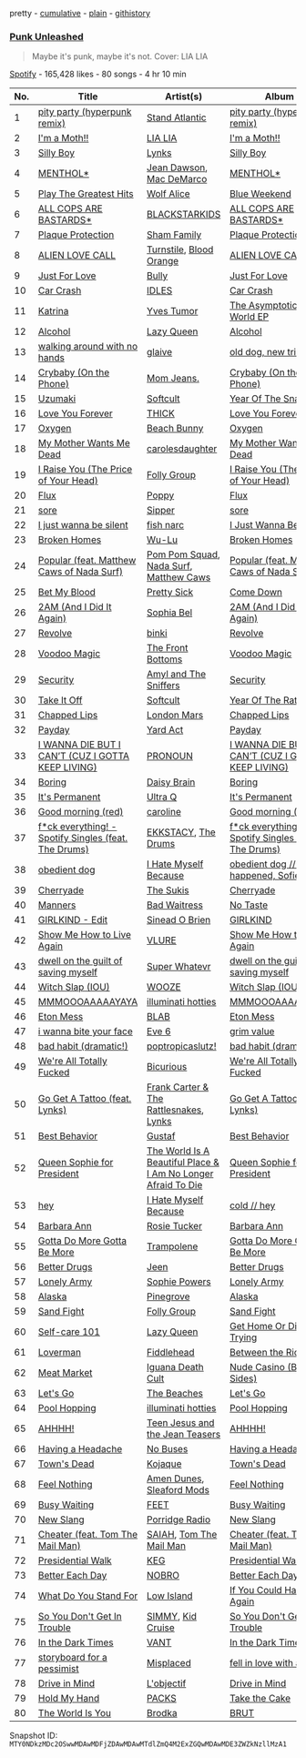 pretty - [cumulative](/playlists/cumulative/37i9dQZF1DXdJa941ExayM.md) - [plain](/playlists/plain/37i9dQZF1DXdJa941ExayM) - [githistory](https://github.githistory.xyz/mackorone/spotify-playlist-archive/blob/main/playlists/plain/37i9dQZF1DXdJa941ExayM)

### [Punk Unleashed](https://open.spotify.com/playlist/37i9dQZF1DXdJa941ExayM)

> Maybe it's punk, maybe it's not\. Cover: LIA LIA

[Spotify](https://open.spotify.com/user/spotify) - 165,428 likes - 80 songs - 4 hr 10 min

| No. | Title | Artist(s) | Album | Length |
|---|---|---|---|---|
| 1 | [pity party \(hyperpunk remix\)](https://open.spotify.com/track/3pgNhkkVzEBp3oWjGiHHWL) | [Stand Atlantic](https://open.spotify.com/artist/1W2Fv4YUnjC8hx2qQd6fGh) | [pity party \(hyperpunk remix\)](https://open.spotify.com/album/58nU4gbZoCTv8Cn0xpKqiF) | 2:36 |
| 2 | [I'm a Moth!!](https://open.spotify.com/track/4ZapAR5XjoPEtsDHUG6cad) | [LIA LIA](https://open.spotify.com/artist/2ZrAyY9nzikL0YAMgN4OUR) | [I'm a Moth!!](https://open.spotify.com/album/1P6WH7pf30l0VSKHm0894a) | 2:06 |
| 3 | [Silly Boy](https://open.spotify.com/track/1IWDJT71pjQgy9h3P8UwtG) | [Lynks](https://open.spotify.com/artist/44tV2d4RDeMsS2sLOdcXHD) | [Silly Boy](https://open.spotify.com/album/48X1aV5CY95zpcnHiE6WGf) | 3:18 |
| 4 | [MENTHOL\*](https://open.spotify.com/track/2nMTBUdxkdCZWo7n3upy1e) | [Jean Dawson](https://open.spotify.com/artist/7vNNmjV14SKQzlQAEg0BXP), [Mac DeMarco](https://open.spotify.com/artist/3Sz7ZnJQBIHsXLUSo0OQtM) | [MENTHOL\*](https://open.spotify.com/album/1KTVkY7i6Ry8QMtPTBzYOf) | 3:07 |
| 5 | [Play The Greatest Hits](https://open.spotify.com/track/671gFjeiyqUEIgXfLKj956) | [Wolf Alice](https://open.spotify.com/artist/3btzEQD6sugImIHPMRgkwV) | [Blue Weekend](https://open.spotify.com/album/1zt521PK0lam6J79DNMIJi) | 2:27 |
| 6 | [ALL COPS ARE BASTARDS\*](https://open.spotify.com/track/6Bike9oqxqToe0XPwtVIhD) | [BLACKSTARKIDS](https://open.spotify.com/artist/7but14WsfXJkF8hm07xx6E) | [ALL COPS ARE BASTARDS\*](https://open.spotify.com/album/22GzbmGV3Uw6honxKUDSYr) | 3:04 |
| 7 | [Plaque Protection](https://open.spotify.com/track/2in7DmrPjFsFkkFwZpJd58) | [Sham Family](https://open.spotify.com/artist/35pfnH3vn7DIc0hGC6JdcW) | [Plaque Protection](https://open.spotify.com/album/12gbNMI9j5JVXchpOAfT8s) | 2:47 |
| 8 | [ALIEN LOVE CALL](https://open.spotify.com/track/3qSIZ6BhlD8s1A8Hnnr3b8) | [Turnstile](https://open.spotify.com/artist/2qnpHrOzdmOo1S4ox3j17x), [Blood Orange](https://open.spotify.com/artist/6LEeAFiJF8OuPx747e1wxR) | [ALIEN LOVE CALL](https://open.spotify.com/album/2nERlBSy1rzIWoTgnezW6M) | 2:56 |
| 9 | [Just For Love](https://open.spotify.com/track/6wQeNdJeBm6QCQQNIkQhd8) | [Bully](https://open.spotify.com/artist/34LdbFt5sVXKTJOzf1iExQ) | [Just For Love](https://open.spotify.com/album/3TEdTmkLHGGEpmpzbgV0Js) | 3:17 |
| 10 | [Car Crash](https://open.spotify.com/track/5dXIrAUNLOcN2mYkCSeO3k) | [IDLES](https://open.spotify.com/artist/75mafsNqNE1WSEVxIKuY5C) | [Car Crash](https://open.spotify.com/album/2F4bQLWNLz55akGbkwu7BB) | 3:53 |
| 11 | [Katrina](https://open.spotify.com/track/7yrjPMQ4uRjV7cRYQczK2J) | [Yves Tumor](https://open.spotify.com/artist/0qu422H5MOoQxGjd4IzHbS) | [The Asymptotical World EP](https://open.spotify.com/album/2julo3Z5rNzSod7DoEuTz7) | 3:19 |
| 12 | [Alcohol](https://open.spotify.com/track/5B0cWUeFpYUGP50B7iGrHE) | [Lazy Queen](https://open.spotify.com/artist/1U9zqBUEcScanms647YanK) | [Alcohol](https://open.spotify.com/album/7njC1QirOre5gVQomwx1j9) | 3:41 |
| 13 | [walking around with no hands](https://open.spotify.com/track/26ZGLRIOtKcio6vF5ZVVd1) | [glaive](https://open.spotify.com/artist/4cJKDGSv4Dz9QycXYmo565) | [old dog, new tricks](https://open.spotify.com/album/0nP4cdE33prgKeTaqNM0g8) | 2:01 |
| 14 | [Crybaby \(On the Phone\)](https://open.spotify.com/track/17m7xzxMBWXLa6eyf3gsag) | [Mom Jeans.](https://open.spotify.com/artist/6PsktPFR0UZptKdSqmlS5h) | [Crybaby \(On the Phone\)](https://open.spotify.com/album/70R0bzjqP8a4yKUjg4ISdn) | 2:23 |
| 15 | [Uzumaki](https://open.spotify.com/track/0zLNFeLkfUi9Ei4ysZfPXP) | [Softcult](https://open.spotify.com/artist/13pYXGtaLO9d06VrXX4Aw0) | [Year Of The Snake](https://open.spotify.com/album/0zWHPn6Hlv1JSLMnarvVLE) | 3:31 |
| 16 | [Love You Forever](https://open.spotify.com/track/74P29isjvkWKam9RH3VIqx) | [THICK](https://open.spotify.com/artist/3y6q4JBOyyoETYPw1yHYli) | [Love You Forever](https://open.spotify.com/album/1Dhav3eZHLNgwZhtoxpz72) | 2:26 |
| 17 | [Oxygen](https://open.spotify.com/track/0vu3XfUitueA4S7l93kNU3) | [Beach Bunny](https://open.spotify.com/artist/2vnB6tuQMaQpORiRdvXF9H) | [Oxygen](https://open.spotify.com/album/48QsECGKhTjmQDGu3PrJAC) | 3:06 |
| 18 | [My Mother Wants Me Dead](https://open.spotify.com/track/3ADDLOa2NjjLFQ7g2FTiYx) | [carolesdaughter](https://open.spotify.com/artist/2hiq2iBnUik3mrOfEgRSpB) | [My Mother Wants Me Dead](https://open.spotify.com/album/0T6yUi3nWoE9c5krkoPYPK) | 1:45 |
| 19 | [I Raise You \(The Price of Your Head\)](https://open.spotify.com/track/302te1PaXydwxxX6aIjkhn) | [Folly Group](https://open.spotify.com/artist/39RnqcMpFSK4e7tbODSsaP) | [I Raise You \(The Price of Your Head\)](https://open.spotify.com/album/0KGJSvayWmKlbQW49bZQIt) | 3:51 |
| 20 | [Flux](https://open.spotify.com/track/59yzTH5FEyyaDXs5Qo5aq7) | [Poppy](https://open.spotify.com/artist/5mlbvTfWUOfDrUIK6dkNzv) | [Flux](https://open.spotify.com/album/1q959WGOu0ZDfrJnnWRNgD) | 5:00 |
| 21 | [sore](https://open.spotify.com/track/7vUgOE1PE39ORLkoGg8b82) | [Sipper](https://open.spotify.com/artist/2BjcWnk7C01aHhp59HqUED) | [sore](https://open.spotify.com/album/6WOzttpXQTWLtbhUpKF5o2) | 2:54 |
| 22 | [I just wanna be silent](https://open.spotify.com/track/4jCvCe2MAaPuzERi8Dzqng) | [fish narc](https://open.spotify.com/artist/1IxZyCzEKTCm8z7gSgyfTU) | [I Just Wanna Be Silent](https://open.spotify.com/album/19cnCnUEYHC3rj71L1VgnQ) | 2:40 |
| 23 | [Broken Homes](https://open.spotify.com/track/3OGPJxSWbjASAj0iR7rOCw) | [Wu\-Lu](https://open.spotify.com/artist/5yRolHpTcDas7KX7KiH6Wd) | [Broken Homes](https://open.spotify.com/album/6deOAiLcYOUfZbaxMA4JrQ) | 4:22 |
| 24 | [Popular \(feat\. Matthew Caws of Nada Surf\)](https://open.spotify.com/track/5ppPV0hCtwt5TMTKF1xY57) | [Pom Pom Squad](https://open.spotify.com/artist/1yhTALwId0bpL1U1XRT3Zs), [Nada Surf](https://open.spotify.com/artist/11zHPjHnZN0ACA50rSnTcy), [Matthew Caws](https://open.spotify.com/artist/2euOhDrnToDMpxBiCPf72Z) | [Popular \(feat\. Matthew Caws of Nada Surf\)](https://open.spotify.com/album/7nvPKeZxfHFgbKTrRWqvCo) | 3:26 |
| 25 | [Bet My Blood](https://open.spotify.com/track/3k148B0XDmtKhGjC2fBgND) | [Pretty Sick](https://open.spotify.com/artist/5JUGL6ec4eULQ5eVEbOC7e) | [Come Down](https://open.spotify.com/album/0VXF6JEUzl27XNBTNPtOMV) | 2:59 |
| 26 | [2AM \(And I Did It Again\)](https://open.spotify.com/track/0bOvIiChMJgvGsn5anlJgm) | [Sophia Bel](https://open.spotify.com/artist/6WJnpSVDynCWGrhJcSQIm6) | [2AM \(And I Did It Again\)](https://open.spotify.com/album/2SAQ4W2EiZFbcZNEhubkLG) | 3:15 |
| 27 | [Revolve](https://open.spotify.com/track/65SxZiGB2RDiTjNBhwj7qK) | [binki](https://open.spotify.com/artist/2jbd7OqeJJd1hz81vOXwwW) | [Revolve](https://open.spotify.com/album/5eI3iOzlxGqcJuYSaVst48) | 2:52 |
| 28 | [Voodoo Magic](https://open.spotify.com/track/6y4iXEu64IYdEcNSV0ZH5R) | [The Front Bottoms](https://open.spotify.com/artist/5ictveRyhWRs8Gt8Dvt1hS) | [Voodoo Magic](https://open.spotify.com/album/6yLKy8bef0WCPhEv7UAL0Q) | 2:44 |
| 29 | [Security](https://open.spotify.com/track/4q52YCaquqmKBqVpwVNSjg) | [Amyl and The Sniffers](https://open.spotify.com/artist/3NqV2DJoAWsjl787bWaHW7) | [Security](https://open.spotify.com/album/01cMFHnfw6GGrg8djMAzwN) | 3:47 |
| 30 | [Take It Off](https://open.spotify.com/track/5xtSnYsevveWRiYmKTnxWS) | [Softcult](https://open.spotify.com/artist/13pYXGtaLO9d06VrXX4Aw0) | [Year Of The Rat](https://open.spotify.com/album/2wqVGl7R2cfwaZecFLTGIm) | 3:11 |
| 31 | [Chapped Lips](https://open.spotify.com/track/54LlodRsKUYURluWPLA5tV) | [London Mars](https://open.spotify.com/artist/2R765Ip6o2SEw6HfxkxD2y) | [Chapped Lips](https://open.spotify.com/album/3tg1popNIBaseXW4H7XbCP) | 3:05 |
| 32 | [Payday](https://open.spotify.com/track/54xTBGmKCsrrWDiUrM9UFX) | [Yard Act](https://open.spotify.com/artist/2h3ooJn8m8X8cL2g1BZ1Rd) | [Payday](https://open.spotify.com/album/01Lj7qVMPDFq1ojfn32yjw) | 2:54 |
| 33 | [I WANNA DIE BUT I CAN’T \(CUZ I GOTTA KEEP LIVING\)](https://open.spotify.com/track/0lcwE4dOsg3HB2BiUJxurh) | [PRONOUN](https://open.spotify.com/artist/08q2kFjr9p4cJqTGU9xJgg) | [I WANNA DIE BUT I CAN’T \(CUZ I GOTTA KEEP LIVING\)](https://open.spotify.com/album/7Jkkqjg8xAO7Jz4vV5H9oB) | 2:50 |
| 34 | [Boring](https://open.spotify.com/track/3FfxSDPqcaUuisrMQmiheD) | [Daisy Brain](https://open.spotify.com/artist/5WuDKeWph4EKsyy9e56Mz4) | [Boring](https://open.spotify.com/album/6ScocnQZ8S77TH9iOKPY1o) | 3:28 |
| 35 | [It's Permanent](https://open.spotify.com/track/7xb85Q1Wy969N6nkcJRWqX) | [Ultra Q](https://open.spotify.com/artist/57JelvPHs2P6BROjeHhHZ3) | [It's Permanent](https://open.spotify.com/album/1SUPtafQuEviIXihO8mQmt) | 3:32 |
| 36 | [Good morning \(red\)](https://open.spotify.com/track/5SQrKo2846AcYSt0YFOTJf) | [caroline](https://open.spotify.com/artist/0nwTtqff9SoWoTnTFeZ7YA) | [Good morning \(red\)](https://open.spotify.com/album/5Eg3oUty6ZMa6vkgb0zolB) | 5:47 |
| 37 | [f\*ck everything! \- Spotify Singles \(feat\. The Drums\)](https://open.spotify.com/track/3oE4zL430c18NuiRWDHRLY) | [EKKSTACY](https://open.spotify.com/artist/0ynzbXwyCzxicMKHBoOkSH), [The Drums](https://open.spotify.com/artist/0p5axeJsbtTCXBrRVoKjwu) | [f\*ck everything! \- Spotify Singles \(feat\. The Drums\)](https://open.spotify.com/album/4pH6JKPaFwEyuSfw6IPEQ8) | 3:01 |
| 38 | [obedient dog](https://open.spotify.com/track/3534Z4x8UqslonFDIBtqEb) | [I Hate Myself Because](https://open.spotify.com/artist/5ERw1G2b8kceV2YuK2MPSe) | [obedient dog // what happened, Sofie?](https://open.spotify.com/album/0pIbHYat2Of99lZtJ4krdN) | 1:47 |
| 39 | [Cherryade](https://open.spotify.com/track/1qlDUbGVlpxKSsCpI9VfsZ) | [The Sukis](https://open.spotify.com/artist/0z2w2g48teQXR561xEi3zT) | [Cherryade](https://open.spotify.com/album/4B5zz9fcYTSG3DgMj6lXWf) | 3:10 |
| 40 | [Manners](https://open.spotify.com/track/6OFhypC7nf7O2BrBcBRHiw) | [Bad Waitress](https://open.spotify.com/artist/5h5YgUkm7vI0bdbQTyBGmb) | [No Taste](https://open.spotify.com/album/6DMgTKIxvkURDu03kPoIrq) | 2:57 |
| 41 | [GIRLKIND \- Edit](https://open.spotify.com/track/3mYLbezTCZ781LFUlV6Cx5) | [Sinead O Brien](https://open.spotify.com/artist/0Nron4wq7uF2TwLodaVRHr) | [GIRLKIND](https://open.spotify.com/album/3Fh6q5ZT9H5s60fVTgFptB) | 4:00 |
| 42 | [Show Me How to Live Again](https://open.spotify.com/track/47P6jUCBMMFfwe0evjXADx) | [VLURE](https://open.spotify.com/artist/0Ev1tqYsfzq2eF5qqXhkYm) | [Show Me How to Live Again](https://open.spotify.com/album/4COC6ERKXeFhmuMgyL2xQO) | 3:31 |
| 43 | [dwell on the guilt of saving myself](https://open.spotify.com/track/3FlDAl8qo24cEpAE3MHIC3) | [Super Whatevr](https://open.spotify.com/artist/2kbAovdYb7krLSGdOrBMRu) | [dwell on the guilt of saving myself](https://open.spotify.com/album/4A1cgR7WJ44YKY4ffQXyyU) | 2:53 |
| 44 | [Witch Slap \(IOU\)](https://open.spotify.com/track/7LFxhbIwEO84r0QlrlN7wq) | [WOOZE](https://open.spotify.com/artist/2whltAXPg8ozoiC9U1knhA) | [Witch Slap \(IOU\)](https://open.spotify.com/album/5bty0rYDoqIxGohu3ifmuA) | 2:15 |
| 45 | [MMMOOOAAAAAYAYA](https://open.spotify.com/track/6wOT4xSBIfD6oxSv7dGE6S) | [illuminati hotties](https://open.spotify.com/artist/3ztRX1UoIOsFqpD7dB6R8O) | [MMMOOOAAAAAYAYA](https://open.spotify.com/album/6vLZTDbsUAVSQu5m0Xn9dJ) | 3:04 |
| 46 | [Eton Mess](https://open.spotify.com/track/3G8eU7xiy5RCHGWuv1XRmI) | [BLAB](https://open.spotify.com/artist/30Ksb5y6JT8MQO36S3CnwF) | [Eton Mess](https://open.spotify.com/album/26LiIG02F99Nn6rvkazCvu) | 1:57 |
| 47 | [i wanna bite your face](https://open.spotify.com/track/0TmhK8MuZrWow9HUp6fH5c) | [Eve 6](https://open.spotify.com/artist/4Eqd24yS5YcxI8b6Xfuwr8) | [grim value](https://open.spotify.com/album/63se1zqIgvcKzzOfqIbR8m) | 2:26 |
| 48 | [bad habit \(dramatic!\)](https://open.spotify.com/track/4cCYeQfBU2P3pWI7xmBTT3) | [poptropicaslutz!](https://open.spotify.com/artist/08DN8ZbOSeuTELiQjc4Jl8) | [bad habit \(dramatic!\)](https://open.spotify.com/album/00f1ID3GsvqytYByqFlq91) | 2:56 |
| 49 | [We're All Totally Fucked](https://open.spotify.com/track/6FZk6enwNujep15sIUpZeD) | [Bicurious](https://open.spotify.com/artist/3hg0uAz0P2tHrvqqHU4zzh) | [We're All Totally Fucked](https://open.spotify.com/album/2uBQKNHeZXtrsFh2w58oPy) | 5:17 |
| 50 | [Go Get A Tattoo \(feat\. Lynks\)](https://open.spotify.com/track/6jlelDSfxfbXHcvecHirda) | [Frank Carter & The Rattlesnakes](https://open.spotify.com/artist/3r32a6mMdoPaSP1C7kYhMc), [Lynks](https://open.spotify.com/artist/44tV2d4RDeMsS2sLOdcXHD) | [Go Get A Tattoo \(feat\. Lynks\)](https://open.spotify.com/album/20Jc5OznITldQ6pJPjxO5m) | 2:38 |
| 51 | [Best Behavior](https://open.spotify.com/track/3wb6i8PrbGwneMBvE6ZJis) | [Gustaf](https://open.spotify.com/artist/6QqLYrbjh5CnfMG7z5r96E) | [Best Behavior](https://open.spotify.com/album/44l3PKV5u5oZhcbWKEMiyx) | 3:24 |
| 52 | [Queen Sophie for President](https://open.spotify.com/track/3cJK07DfDHv3dLqRETQdNm) | [The World Is A Beautiful Place & I Am No Longer Afraid To Die](https://open.spotify.com/artist/5bCNJ1ICzdnzK0yoCIP2Ip) | [Queen Sophie for President](https://open.spotify.com/album/1E1pAERqQAcxbKWQ6ZV4g4) | 3:29 |
| 53 | [hey](https://open.spotify.com/track/6244mvRPJErzcf9fpMopkU) | [I Hate Myself Because](https://open.spotify.com/artist/5ERw1G2b8kceV2YuK2MPSe) | [cold // hey](https://open.spotify.com/album/6Wri4SM3KP1kBlHL9vzxmU) | 2:06 |
| 54 | [Barbara Ann](https://open.spotify.com/track/4dbi2vb0iGOyGcNuryUvLt) | [Rosie Tucker](https://open.spotify.com/artist/21IgTzfAyrn8DJpEY7F4DM) | [Barbara Ann](https://open.spotify.com/album/49NlN8tH3vCVB20sfzhcnH) | 3:15 |
| 55 | [Gotta Do More Gotta Be More](https://open.spotify.com/track/6Ai1aNmJ2hMMcx7QQyNIom) | [Trampolene](https://open.spotify.com/artist/28KtnfdwBHptsGPPWjeovU) | [Gotta Do More Gotta Be More](https://open.spotify.com/album/2OtLneHnXrZ3vjRMHJhjgL) | 2:37 |
| 56 | [Better Drugs](https://open.spotify.com/track/7hnIMBH8IJooQUu7ebnsRQ) | [Jeen](https://open.spotify.com/artist/3lEWoA7lwwybODn5K0v2Bz) | [Better Drugs](https://open.spotify.com/album/2TWYAYb74tkzbhPjipw2gw) | 3:20 |
| 57 | [Lonely Army](https://open.spotify.com/track/7fIETzt6S1vL8UJ6xeTqVl) | [Sophie Powers](https://open.spotify.com/artist/0hrMKLqgNEIemiF4Ag8dTI) | [Lonely Army](https://open.spotify.com/album/0DWeHnaTkA53xK43mJKfu8) | 2:55 |
| 58 | [Alaska](https://open.spotify.com/track/3jfYDfrnp0dseGWZfa3jqt) | [Pinegrove](https://open.spotify.com/artist/2gbT6GPXMis0OAkZbEQCYB) | [Alaska](https://open.spotify.com/album/4rFxEoG9PEDkONioOInJhy) | 2:05 |
| 59 | [Sand Fight](https://open.spotify.com/track/0krlA3U69xTFIrbEAwALak) | [Folly Group](https://open.spotify.com/artist/39RnqcMpFSK4e7tbODSsaP) | [Sand Fight](https://open.spotify.com/album/5I4VwcRRbnDPOZC0wFt4IU) | 3:36 |
| 60 | [Self\-care 101](https://open.spotify.com/track/0nWXMjeGtC8P0bNBly9oo9) | [Lazy Queen](https://open.spotify.com/artist/1U9zqBUEcScanms647YanK) | [Get Home Or Die Trying](https://open.spotify.com/album/1FsVH5o3NvtOCQDuCyEZgv) | 5:20 |
| 61 | [Loverman](https://open.spotify.com/track/4MZVYWdHxymEM7EVP5Nu8g) | [Fiddlehead](https://open.spotify.com/artist/0q6u5HyVK4zwGuzEtqjHqa) | [Between the Richness](https://open.spotify.com/album/7atg2sq4rPY2I0acROpVEt) | 2:13 |
| 62 | [Meat Market](https://open.spotify.com/track/4bQWIser8emNKjX3GlZJu3) | [Iguana Death Cult](https://open.spotify.com/artist/3krOZK9c8q5QOdt9QSdEV8) | [Nude Casino \(B\-Sides\)](https://open.spotify.com/album/1JI8xZT4G7DrHF3KFAZdLW) | 3:15 |
| 63 | [Let's Go](https://open.spotify.com/track/0FGRPpBeQxkGEpnIChlnf8) | [The Beaches](https://open.spotify.com/artist/6ws5XBA70XgeBpnLZhQBoy) | [Let's Go](https://open.spotify.com/album/09PcwXJ6Kdt2M6ezSCYnQb) | 2:22 |
| 64 | [Pool Hopping](https://open.spotify.com/track/3MMGTD1oJQ6MZSHLap5ec6) | [illuminati hotties](https://open.spotify.com/artist/3ztRX1UoIOsFqpD7dB6R8O) | [Pool Hopping](https://open.spotify.com/album/6kSbPYilCl1GgskOg6RQlE) | 3:07 |
| 65 | [AHHHH!](https://open.spotify.com/track/6Pfma5baS7P2EIjn3Htj9q) | [Teen Jesus and the Jean Teasers](https://open.spotify.com/artist/3KrgUUwoRQ6OQp4IOmqnSF) | [AHHHH!](https://open.spotify.com/album/3c58AoCgrcGD0kF2PAxo1F) | 2:24 |
| 66 | [Having a Headache](https://open.spotify.com/track/1QinYnsNApMjbqaciWrhks) | [No Buses](https://open.spotify.com/artist/5Tj6sv1bYiB4PqvvXcTSr6) | [Having a Headache](https://open.spotify.com/album/4PJLSSs46r41EnOyzLRcM8) | 2:24 |
| 67 | [Town's Dead](https://open.spotify.com/track/6p8GJBXzymtc0QyJES6ubV) | [Kojaque](https://open.spotify.com/artist/3ZHJIsD3uMwwjXlSpDzPtY) | [Town's Dead](https://open.spotify.com/album/6PtpPzTZPYmRQ9EqfGTUYT) | 3:06 |
| 68 | [Feel Nothing](https://open.spotify.com/track/2xLhpVdgziewWHydp0csEn) | [Amen Dunes](https://open.spotify.com/artist/1jwOuEBcOKq0BeudSarbEM), [Sleaford Mods](https://open.spotify.com/artist/0otAqZw8htTsGHfqR491Yh) | [Feel Nothing](https://open.spotify.com/album/2KYtRpM7ONr6kRJnta41Pf) | 5:31 |
| 69 | [Busy Waiting](https://open.spotify.com/track/6kQqIdEAoCUKU4EEDmDWZZ) | [FEET](https://open.spotify.com/artist/7HeBQpJ3UmyybgEvqfdRAE) | [Busy Waiting](https://open.spotify.com/album/5BVtZ40qHHWmmEB3LOZ5ms) | 2:43 |
| 70 | [New Slang](https://open.spotify.com/track/2UGLTM8VWqQai7bq2X7OiK) | [Porridge Radio](https://open.spotify.com/artist/4vAQ4M7vgItwBtmBTgRu48) | [New Slang](https://open.spotify.com/album/5n1bgsaXNRP8y4jXGOEic2) | 4:15 |
| 71 | [Cheater \(feat\. Tom The Mail Man\)](https://open.spotify.com/track/3n0If8GidXp4KziBDoMe99) | [SAIAH](https://open.spotify.com/artist/5ZPYeVqoWNuukwfarvkyJX), [Tom The Mail Man](https://open.spotify.com/artist/1ueFyDvrq8tCjAd6x8AVxD) | [Cheater \(feat\. Tom The Mail Man\)](https://open.spotify.com/album/2de9oXO3uW9iMpVtTknJAy) | 3:04 |
| 72 | [Presidential Walk](https://open.spotify.com/track/5FxpA5miQTteOuMeIvL04r) | [KEG](https://open.spotify.com/artist/5CiQ9m8dPZ3eEV8c2DdHuq) | [Presidential Walk](https://open.spotify.com/album/7mRzMdmK2O18SWRK3vSwtZ) | 2:14 |
| 73 | [Better Each Day](https://open.spotify.com/track/3Mdx0JOsOWRI76zIwZKEyL) | [NOBRO](https://open.spotify.com/artist/5Tomvwat8AxMGd2ewkDNPs) | [Better Each Day](https://open.spotify.com/album/35XWKWnRUNK5w3ievzNtPc) | 3:04 |
| 74 | [What Do You Stand For](https://open.spotify.com/track/0C2BL4ZwEl2iQmQ55aIhU7) | [Low Island](https://open.spotify.com/artist/5MCl6mca6ZixPR36dHH9Sd) | [If You Could Have It All Again](https://open.spotify.com/album/3RSVfuDghNNc8LKgqnw7h2) | 3:45 |
| 75 | [So You Don't Get In Trouble](https://open.spotify.com/track/2ZlMCcLZaxgF1DLF6pFsJu) | [SIMMY](https://open.spotify.com/artist/527kNlxgOHUAZ1YOonXDJd), [Kid Cruise](https://open.spotify.com/artist/3M6mw8TcBFhDXPdF2Csupw) | [So You Don't Get In Trouble](https://open.spotify.com/album/6lFhQlG8PC9byMDPccFNW6) | 3:06 |
| 76 | [In the Dark Times](https://open.spotify.com/track/0QI9LKldMD03gfU7U6pTQn) | [VANT](https://open.spotify.com/artist/4Xxkt0tSJr1uNxGDZcJLRc) | [In the Dark Times](https://open.spotify.com/album/3Lfzg4awJ0ZonBsn8GChvG) | 3:16 |
| 77 | [storyboard for a pessimist](https://open.spotify.com/track/6UObhqa3DmniQ0YTWg2AqW) | [Misplaced](https://open.spotify.com/artist/4LD3UeboJl9wKM6WyaaRMu) | [fell in love with a lie](https://open.spotify.com/album/7m9wfRDxzEXAsQugb5xd93) | 2:38 |
| 78 | [Drive in Mind](https://open.spotify.com/track/4nDfSnWHRBDwoeF4YClv09) | [L'objectif](https://open.spotify.com/artist/7dB5TtNG9BHNj4QCfS0SQg) | [Drive in Mind](https://open.spotify.com/album/4fMQjWGXHrUDH7WgomBq6s) | 4:03 |
| 79 | [Hold My Hand](https://open.spotify.com/track/6SvllC0AxXwxxFHmzq6WRO) | [PACKS](https://open.spotify.com/artist/1ZgzpPiODfKa4B9Fkw1dWm) | [Take the Cake](https://open.spotify.com/album/5xEN5e223k5edWl5RQcVqU) | 1:30 |
| 80 | [The World Is You](https://open.spotify.com/track/7lqdh6P5XFsXXLvyOQhdzD) | [Brodka](https://open.spotify.com/artist/4D22jVMhvZgzvt8Hh9AcKY) | [BRUT](https://open.spotify.com/album/17RcrngElFsVOUInoEtsC9) | 3:33 |

Snapshot ID: `MTY0NDkzMDc2OSwwMDAwMDFjZDAwMDAwMTdlZmQ4M2ExZGQwMDAwMDE3ZWZkNzllMzA1`